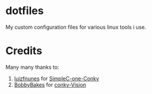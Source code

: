 # dotfiles
My custom configuration files for various linux tools i use.

# Credits
Many many thanks to:
1. [luizfnunes](https://github.com/luizfnunes) for [SimpleC-one-Conky](https://github.com/luizfnunes/SimpleC-one-Conky)
2. [BobbyBakes](https://github.com/BobbyBakes) for [conky-Vision](https://github.com/BobbyBakes/conky-Vision)
